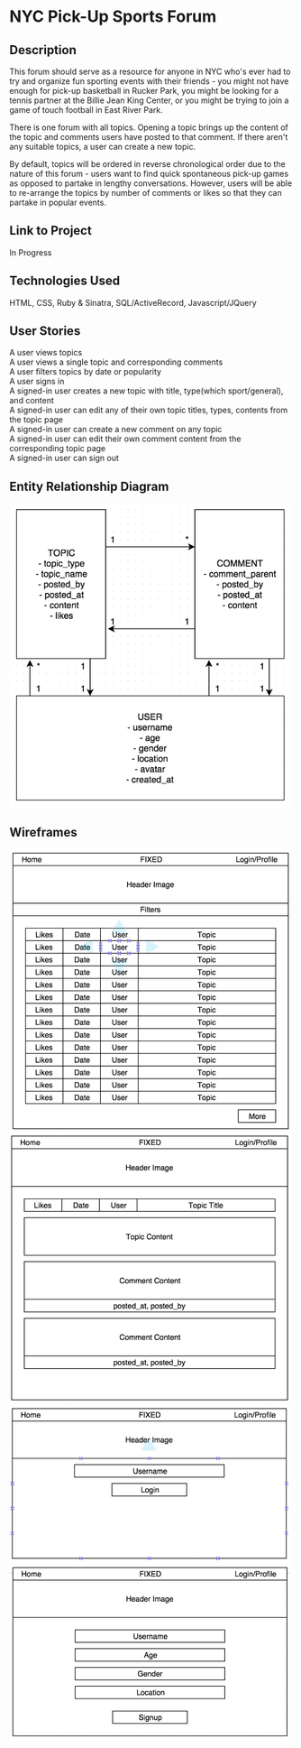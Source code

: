 # NYC Pick-Up Sports Forum

## Description
This forum should serve as a resource for anyone in NYC who's ever had to try and organize fun sporting events with their friends - you might not have enough for pick-up basketball in Rucker Park, you might be looking for a tennis partner at the Billie Jean King Center, or you might be trying to join a game of touch football in East River Park.

There is one forum with all topics. Opening a topic brings up the content of the topic and comments users have posted to that comment. If there aren't any suitable topics, a user can create a new topic.

By default, topics will be ordered in reverse chronological order due to the nature of this forum - users want to find quick spontaneous pick-up games as opposed to partake in lengthy conversations. However, users will be able to re-arrange the topics by number of comments or likes so that they can partake in popular events.

## Link to Project
In Progress

## Technologies Used
HTML, CSS, Ruby & Sinatra, SQL/ActiveRecord, Javascript/JQuery

## User Stories
A user views topics  
A user views a single topic and corresponding comments  
A user filters topics by date or popularity  
A user signs in  
A signed-in user creates a new topic with title, type(which sport/general), and content  
A signed-in user can edit any of their own topic titles, types, contents from the topic page  
A signed-in user can create a new comment on any topic  
A signed-in user can edit their own comment content from the corresponding topic page  
A signed-in user can sign out  

## Entity Relationship Diagram
<img src="public/img/erd.png" alt="This is where an ERD should be!" width="500px"/>

## Wireframes
<img src="public/img/landing.png" alt="This is where a wireframe should be!" width="500px"/>
<img src="public/img/topic.png" alt="This is where a wireframe should be!" width="500px"/>
<img src="public/img/login.png" alt="This is where a wireframe should be!" width="500px"/>
<img src="public/img/signup.png" alt="This is where a wireframe should be!" width="500px"/>